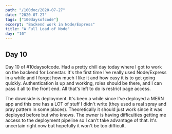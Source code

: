 ```yaml
---
path: "/100doc/2020-07-27"
date: "2020-07-27"
tags: ["100daysofcode"]
excerpt: "Backend work in Node/Express"
title: "A Full Load of Node"
day: "10"
---
```


## Day 10

Day 10 of \#10daysofcode. Had a pretty chill day today where I got to work on the backend for Lonestar. It's the first time I've really used Node/Express in a while and I forgot how much I like it and how easy it is to get going quickly. Authentication is up and working, roles should be there, and I can pass it all to the front end. All that's left to do is restrict page access.

The downside is deployment. It's been a while since I've deployed a MERN app and this one has a LOT of stuff I didn't write (they used a real spray and pray pattern in some places). Theoretically it should just work since it was deployed before but who knows. The owner is having difficulties getting me access to the deployment pipeline so I can't take advantage of that. It's uncertain right now but hopefully it won't be too difficult.

